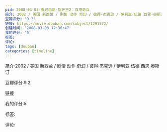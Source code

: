 ```yaml
---
pid: 2008-03-03-看过电影-指环王2：双塔奇兵
简介: 2002 / 美国 新西兰 / 剧情 动作 奇幻 / 彼得·杰克逊 / 伊利亚·伍德 西恩·奥斯汀
豆瓣评分: '9.2'
链接: https://movie.douban.com/subject/1291572/
创建时间: '2008-03-03 12:36:47'
我的评分: '5'
标签:
评论:
tags: [douban]
categories: [timeline]
---
```

简介:2002 / 美国 新西兰 / 剧情 动作 奇幻 / 彼得·杰克逊 / 伊利亚·伍德 西恩·奥斯汀

豆瓣评分:9.2

[链接](https://movie.douban.com/subject/1291572/)

我的评分:5

标签:

评论:

